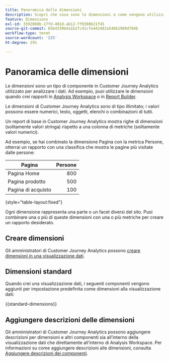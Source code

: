 ```yaml
---
title: Panoramica delle dimensioni
description: Scopri che cosa sono le dimensioni e come vengono utilizzate in Customer Journey Analytics
feature: Dimensions
exl-id: 3592808b-17fd-401d-ab12-ff0308b21f45
source-git-commit: 65b4339b4a1b27c41cfe442482a54661989d704b
workflow-type: tm+mt
source-wordcount: '225'
ht-degree: 25%

---
```


# Panoramica delle dimensioni

Le dimensioni sono un tipo di componente in Customer Journey Analytics utilizzato per analizzare i dati. Ad esempio, puoi utilizzare le dimensioni quando crei rapporti in [Analysis Workspace](/help/analysis-workspace/home.md) o in [Report Builder](/help/report-builder/rb-overview.md).

Le dimensioni di Customer Journey Analytics sono di tipo illimitato; i valori possono essere numerici, testo, oggetti, elenchi o combinazioni di tutti.

Un report di base in Customer Journey Analytics mostra righe di dimensioni (solitamente valori stringa) rispetto a una colonna di metriche (solitamente valori numerici).

Ad esempio, se hai combinato la dimensione Pagina con la metrica Persone, otterrai un rapporto con una classifica che mostra le pagine più visitate dalle persone:

| Pagina | Persone |
| --- | ---: |
| Pagina Home | 800 |
| Pagina prodotto | 500 |
| Pagina di acquisto | 100 |

{style="table-layout:fixed"}

Ogni dimensione rappresenta una parte o un facet diversi del sito. Puoi combinare una o più di queste dimensioni con una o più metriche per creare un rapporto desiderato.


## Creare dimensioni

Gli amministratori di Customer Journey Analytics possono [creare dimensioni in una visualizzazione dati](/help/data-views/create-dataview.md#components).

## Dimensioni standard

Quando crei una visualizzazione dati, i seguenti componenti vengono aggiunti per impostazione predefinita come dimensioni alla visualizzazione dati:

{{standard-dimensions}}


## Aggiungere descrizioni delle dimensioni

Gli amministratori di Customer Journey Analytics possono aggiungere descrizioni per dimensioni e altri componenti sia all’interno della visualizzazione dati che direttamente all’interno di Analysis Workspace. Per informazioni su come aggiungere descrizioni alle dimensioni, consulta [Aggiungere descrizioni dei componenti](/help/components/add-component-descriptions.md).
